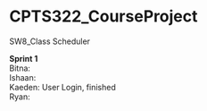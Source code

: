 # CPTS322_CourseProject
SW8_Class Scheduler

**Sprint 1**  
Bitna:  
Ishaan:  
Kaeden: User Login, finished  
Ryan:  
